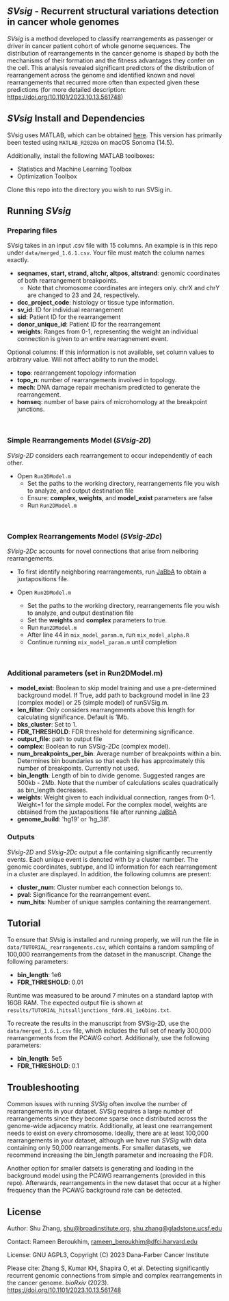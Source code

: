 ## *SVsig* - Recurrent structural variations detection in cancer whole genomes


*SVsig* is a method developed to classify rearrangements as passenger or driver in cancer patient cohort of whole genome sequences. The distribution of rearrangements in the cancer genome is shaped by both the mechanisms of their formation and the fitness advantages they confer on the cell. This analysis revealed significant predictors of the distribution of rearrangement across the genome and identified known and novel rearrangements that recurred more often than expected given these predictions (for more detailed description: https://doi.org/10.1101/2023.10.13.561748)


## _SVsig_ Install and Dependencies 

SVsig uses MATLAB, which can be obtained [here](https://www.mathworks.com/products/matlab.html). This version has primarily been tested using `MATLAB_R2020a` on macOS Sonoma (14.5). 

Additionally, install the following MATLAB toolboxes:
- Statistics and Machine Learning Toolbox
- Optimization Toolbox

Clone this repo into the directory you wish to run SVSig in. 



## Running _SVsig_


### Preparing files
SVsig takes in an input .csv file with 15 columns. An example is in this repo under `data/merged_1.6.1.csv`. Your file must match the column names exactly. 
- **seqnames, start, strand, altchr, altpos, altstrand**: genomic coordinates of both rearrangement breakpoints.
    - Note that chromosome coordinates are integers only. chrX and chrY are changed to 23 and 24, respectively. 
- **dcc_project_code**: histology or tissue type information. 
- **sv_id**: ID for individual rearrangement
- **sid**: Patient ID for the rearrangement
- **donor_unique_id**: Patient ID for the rearrangement
- **weights**: Ranges from 0-1, representing the weight an individual connection is given to an entire rearragnement event. 

Optional columns:
If this information is not available, set column values to arbitrary value. Will not affect ability to run the model.
- **topo**: rearrangement topology information
- **topo_n**: number of rearrangements involved in topology. 
- **mech**: DNA damage repair mechanism predicted to generate the rearrangement. 
- **homseq**: number of base pairs of microhomology at the breakpoint junctions. 

<br>

### Simple Rearrangements Model (_SVsig-2D_)

_SVsig-2D_ considers each rearrangement to occur independently of each other.
- Open `Run2DModel.m`
  - Set the paths to the working directory, rearrangements file you wish to analyze, and output destination file
  - Ensure: **complex**, **weights**, and **model_exist** parameters are false
  - Run `Run2DModel.m`

<br>

### Complex Rearrangements Model (_SVsig-2Dc_) 
_SVsig-2Dc_ accounts for novel connections that arise from neiboring rearrangements. 

- To first identify neighboring rearrangements, run [JaBbA](https://github.com/mskilab-org/JaBbA) to obtain a juxtapositions file.

- Open `Run2DModel.m`
  - Set the paths to the working directory, rearrangements file you wish to analyze, and output destination file
  - Set the **weights** and **complex** parameters to true. 
  - Run `Run2DModel.m`
  - After line 44 in `mix_model_param.m`, run `mix_model_alpha.R`
  - Continue running `mix_model_param.m` until completion

<br>

### Additional parameters (set in Run2DModel.m)
- **model_exist**: Boolean to skip model training and use a pre-determined background model. If True, add path to background model in line 23 (complex model) or 25 (simple model) of runSVSig.m. 
- **len_filter**: Only considers rearrangements above this length for calculating significance. Default is 1Mb. 
- **bks_cluster**: Set to 1. 
- **FDR_THRESHOLD**: FDR threshold for determining significance. 
- **output_file**: path to output file 
- **complex**: Boolean to run SVSig-2Dc (complex model). 
- **num_breakpoints_per_bin**: Average number of breakpoints within a bin. Determines bin boundaries so that each tile has approximately this number of breakpoints. Currently not used.
- **bin_length**: Length of bin to divide genome. Suggested ranges are 500kb - 2Mb. Note that the number of calculations scales quadratically as bin_length decreases. 
- **weights**: Weight given to each individual connection, ranges from 0-1. Weight=1 for the simple model. For the complex model, weights are obtained from the juxtapositions file after running [JaBbA](https://github.com/mskilab-org/JaBbA)
- **genome_build**: 'hg19' or 'hg_38'.


### Outputs
_SVsig-2D_ and _SVsig-2Dc_ output a file containing significantly recurrently events. Each unique event is denoted with by a cluster number. The genomic coordinates, subtype, and ID information for each rearrangement in a cluster are displayed. In addition, the following columns are present:  
- **cluster_num**: Cluster number each connection belongs to. 
- **pval**: Significance for the rearrangement event. 
- **num_hits**: Number of unique samples containing the rearrangement. 

## Tutorial

To ensure that SVsig is installed and running properly, we will run the file in `data/TUTORIAL_rearrangements.csv`, which contains a random sampling of 100,000 rearrangements from the dataset in the manuscript. Change the following parameters:

- **bin_length**: 1e6
- **FDR_THRESHOLD**: 0.01

Runtime was measured to be around 7 minutes on a standard laptop with 16GB RAM. The expected output file is shown at `results/TUTORIAL_hitsalljunctions_fdr0.01_1e6bins.txt`. 

To recreate the results in the manuscript from SVSig-2D, use the `data/merged_1.6.1.csv` file, which includes the full set of nearly 300,000 rearrangements from the PCAWG cohort. Additionally, use the following parameters: 

- **bin_length**: 5e5
- **FDR_THRESHOLD**: 0.1

## Troubleshooting

Common issues with running _SVSig_ often involve the number of rearrangements in your dataset. SVSig requires a large number of rearrangements since they become sparse once distributed across the genome-wide adjacency matrix. Additionally, at least one rearrangement needs to exist on every chromosome. Ideally, there are at least 100,000 rearrangements in your dataset, although we have run _SVSig_ with data containing only 50,000 rearrangements. For smaller datasets, we recommend increasing the bin_length parameter and increasing the FDR. 

Another option for smaller datsets is generating and loading in the background model using the PCAWG rearrangements (provided in this repo). Afterwards, rearrangements in the new dataset that occur at a higher frequency than the PCAWG background rate can be detected. 



## License
Author: Shu Zhang, shu@broadinstitute.org, shu.zhang@gladstone.ucsf.edu

Contact: Rameen Beroukhim, rameen_beroukhim@dfci.harvard.edu

License: GNU AGPL3, Copyright (C) 2023 Dana-Farber Cancer Institute

Please cite: Zhang S, Kumar KH, Shapira O, et al. Detecting significantly recurrent genomic connections from simple and complex rearrangements in the cancer genome. _bioRxiv_ (2023). https://doi.org/10.1101/2023.10.13.561748
